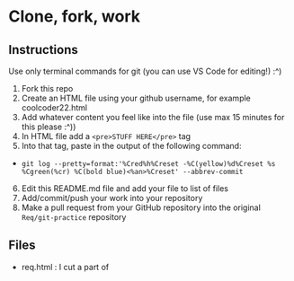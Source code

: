 # Clone, fork, work

## Instructions

Use only terminal commands for git (you can use VS Code for editing!) :^)

1. Fork this repo
2. Create an HTML file using your github username, for example coolcoder22.html
3. Add whatever content you feel like into the file (use max 15 minutes for this please :^))
4. In HTML file add a `<pre>STUFF HERE</pre>` tag
5. Into that tag, paste in the output of the following command:
  - `git log --pretty=format:'%Cred%h%Creset -%C(yellow)%d%Creset %s %Cgreen(%cr) %C(bold blue)<%an>%Creset' --abbrev-commit`
6. Edit this README.md file and add your file to list of files
7. Add/commit/push your work into your repository 
8. Make a pull request from your GitHub repository into the original `Req/git-practice` repository

## Files

- req.html : I cut a part of <Style>
- jacquesdarosa.html: I ran the file, it opened a webpage then some text on it and picture of Kitty "spinning"

